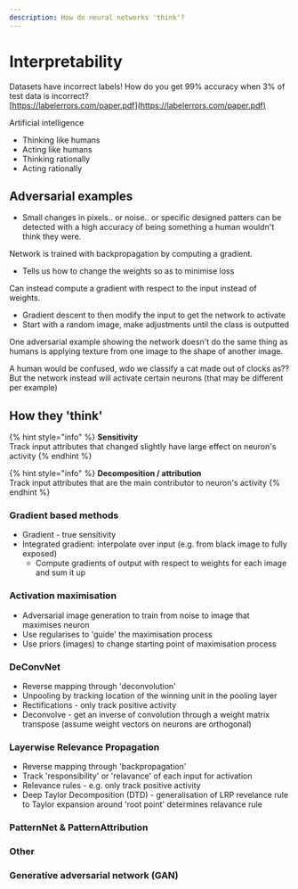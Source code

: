 ```yaml
---
description: How do neural networks 'think'?
---
```


# Interpretability

Datasets have incorrect labels! How do you get 99% accuracy when 3% of test data is incorrect?  
[https://labelerrors.com/paper.pdf](https://labelerrors.com/paper.pdf)

Artificial intelligence

* Thinking like humans
* Acting like humans
* Thinking rationally
* Acting rationally

## Adversarial examples

* Small changes in pixels.. or noise.. or specific designed patters can be detected with a high accuracy of being something a human wouldn't think they were.

Network is trained with backpropagation by computing a gradient.

* Tells us how to change the weights so as to minimise loss

Can instead compute a gradient with respect to the input instead of weights.

* Gradient descent to then modify the input to get the network to activate
* Start with a random image, make adjustments until the class is outputted

One adversarial example showing the network doesn't do the same thing as humans is applying texture from one image to the shape of another image. 

A human would be confused, wdo we classify a cat made out of clocks as??  
But the network instead will activate certain neurons \(that may be different per example\)

## How they 'think'

{% hint style="info" %}
**Sensitivity**  
Track input attributes that changed slightly have large effect on neuron's activity
{% endhint %}

{% hint style="info" %}
**Decomposition / attribution**  
Track input attributes that are the main contributor to neuron's activity
{% endhint %}

### Gradient based methods

* Gradient - true sensitivity
* Integrated gradient: interpolate over input \(e.g. from black image to fully exposed\)
  * Compute gradients of output with respect to weights for each image and sum it up

### Activation maximisation

* Adversarial image generation to train from noise to image that maximises neuron
* Use regularises to 'guide' the maximisation process
* Use priors \(images\) to change starting point of maximisation process

### DeConvNet

* Reverse mapping through 'deconvolution'
* Unpooling by tracking location of the winning unit in the pooling layer
* Rectifications - only track positive activity
* Deconvolve - get an inverse of convolution through a weight matrix transpose \(assume weight vectors on neurons are orthogonal\)

### Layerwise Relevance Propagation

* Reverse mapping through 'backpropagation'
* Track 'responsibility' or 'relavance' of each input for activation
* Relevance rules - e.g. only track positive activity
* Deep Taylor Decomposition \(DTD\) - generalisation of LRP revelance rule to Taylor expansion around 'root point' determines relavance rule

### PatternNet & PatternAttribution



### Other



### Generative adversarial network \(GAN\)





